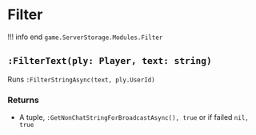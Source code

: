 # Filter
!!! info end
    ``game.ServerStorage.Modules.Filter``

## ``:FilterText(ply: Player, text: string)``
Runs ``:FilterStringAsync(text, ply.UserId)``
### Returns
* A tuple, ``:GetNonChatStringForBroadcastAsync(), true`` or if failed ``nil, true``